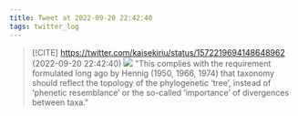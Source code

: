 ```yaml
---
title: Tweet at 2022-09-20 22:42:40
tags: twitter_log
---
```


> [!CITE] https://twitter.com/kaisekiriu/status/1572219694148648962 (2022-09-20 22:42:40)
> ![](https://twitter.com/kaisekiriu/status/1572219694148648962)
> "This complies with the requirement formulated long ago by Hennig (1950, 1966, 1974) that taxonomy should reflect the topology of the phylogenetic ‘tree’, instead of ‘phenetic resemblance’ or the so-called ‘importance’ of divergences between taxa."
